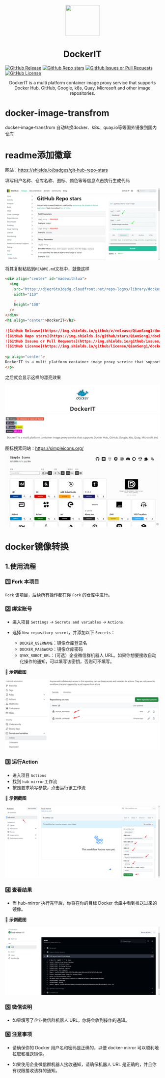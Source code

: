 <div align="center" id="madewithlua">
  <img
    src="https://djeqr6to3dedg.cloudfront.net/repo-logos/library/docker/live/logo-1739383862625.png"
    width="110"
    ,
    height="100"
  />
</div>

<h1 align="center">DockerIT</h1>

[![GitHub Release](https://img.shields.io/github/v/release/QianSong1/docker-image-transfrom?style=flat-square&logo=starship&logoColor=D9E0EE&labelColor=302D41&color=c0109f)](https://github.com/QianSong1/docker-image-transfrom/releases)
[![GitHub Repo stars](https://img.shields.io/github/stars/QianSong1/docker-image-transfrom?style=flat-square&logo=apachespark&logoColor=D9E0EE&labelColor=302D41&color=8bd5ca)](https://github.com/QianSong1/docker-image-transfrom/stargazers)
[![GitHub Issues or Pull Requests](https://img.shields.io/github/issues/QianSong1/docker-image-transfrom?style=flat-square&logo=issuu&logoColor=D9E0EE&labelColor=302D41&color=dcdf03)](https://github.com/QianSong1/docker-image-transfrom/issues)
[![GitHub License](https://img.shields.io/github/license/QianSong1/docker-image-transfrom?style=flat-square&logo=gitbook&logoColor=D9E0EE&label=license&labelColor=302D41&color=df03c6)](https://github.com/QianSong1/docker-image-transfrom/blob/main/LICENSE)

<p align="center">
DockerIT is a multi platform container image proxy service that supports Docker Hub, GitHub, Google, k8s, Quay, Microsoft and other image repositories.
</p>

# docker-image-transfrom

docker-image-transfrom 自动转换docker、k8s、quay.io等等国外镜像到国内仓库



# readme添加徽章

网站：https://shields.io/badges/git-hub-repo-stars

填写用户名称、仓库名称、图标、颜色等等信息点击执行生成代码

![image-20250304021411988](img/image-20250304021411988.png) 

将其复制粘贴到`README.md`文档中，就像这样

```markdown
<div align="center" id="madewithlua">
  <img
    src="https://djeqr6to3dedg.cloudfront.net/repo-logos/library/docker/live/logo-1739383862625.png"
    width="110"
    ,
    height="100"
  />
</div>
<h1 align="center">DockerIT</h1>

![GitHub Release](https://img.shields.io/github/v/release/QianSong1/docker-image-transfrom?style=flat-square&logo=starship&logoColor=D9E0EE&labelColor=302D41&color=c0109f&link=https%3A%2F%2Fgithub.com%2FQianSong1%2Fdocker-image-transfrom%2Frelease%2Flatest)
![GitHub Repo stars](https://img.shields.io/github/stars/QianSong1/docker-image-transfrom?style=flat-square&logo=apachespark&logoColor=D9E0EE&labelColor=302D41&color=8bd5ca&link=https%3A%2F%2Fgithub.com%2FQianSong1%2Fdocker-image-transfrom%2Fstargazers)
![GitHub Issues or Pull Requests](https://img.shields.io/github/issues/QianSong1/docker-image-transfrom?style=flat-square&logo=issuu&logoColor=D9E0EE&labelColor=302D41&color=dcdf03&link=https%3A%2F%2Fgithub.com%2FQianSong1%2Fdocker-image-transfrom%2Fissues)
![GitHub License](https://img.shields.io/github/license/QianSong1/docker-image-transfrom?style=flat-square&label=license&labelColor=302D41&color=df03c6&link=https%3A%2F%2Fgithub.com%2FQianSong1%2Fdocker-image-transfrom%2Fblob%2Fmain%2FLICENSE)

<p align="center">
DockerIT is a multi platform container image proxy service that supports Docker Hub, GitHub, Google, k8s, Quay, Microsoft and other image repositories.
</p>
```

之后就会显示这样的漂亮效果

![image-20250304021715710](img/image-20250304021715710.png) 

图标搜索网站：https://simpleicons.org/

![image-20250304021846631](img/image-20250304021846631.png) 



# docker镜像转换

## 1.使用流程

### 1️⃣ Fork 本项目

`Fork` 该项目，后续所有操作都在你 `Fork` 的仓库中进行。



### 2️⃣ 绑定账号

- 进入项目 `Settings` → `Secrets and variables` → `Actions`
- 选择 `New repository secret`，并添加以下 `Secrets`：

  - `DOCKER_USERNAME`：镜像仓库登录名
  - `DOCKER_PASSWORD`：镜像仓库密码
  - `QYWX_ROBOT_URL`：(可选）企业微信群机器人 URL。如果你想要接收自动化操作的通知，可以填写该密钥，否则可不填写。

🔹 **示例截图**  

![image-20250305002819012](img/image-20250305002819012.png)  



### 3️⃣ 运行Action

- 进入项目 `Actions` 
- 找到 `hub-mirror`工作流
- 按照要求填写参数，点击运行该工作流

🔹 **示例截图**  

 ![image-20250305004719688](img/image-20250305004719688.png) 



### 4️⃣ 查看结果

- 当 hub-mirror 执行完毕后，你将在你的目标 Docker 仓库中看到推送过来的镜像。

🔹 **示例截图**  

![image-20250305011000070](img/image-20250305011000070.png) 



### 5️⃣ 微信说明

- 如果填写了企业微信群机器人 URL，你将会收到操作的通知。



### 6️⃣ 注意事项

- 请确保你的 Docker 用户名和密码是正确的，以便 docker-mirror 可以顺利地拉取和推送镜像。

- 如果使用企业微信群机器人接收通知，请确保机器人 URL 是正确的，并且你有权限接收该群的通知。